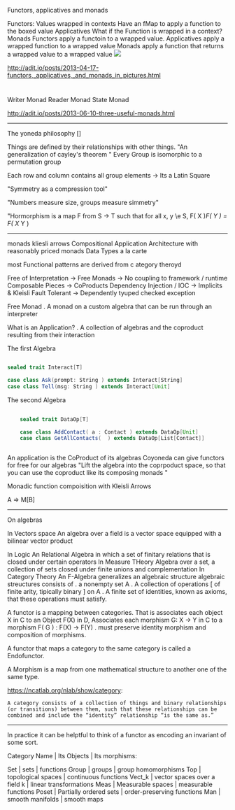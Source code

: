 Functors, applicatives and monads

Functors:
    Values wrapped in contexts
    Have an fMap to apply a function to the boxed value
Applicatives
    What if the Function is wrapped in a context?
Monads
    Functors apply a functoin to a wrapped value.
    Applicatives apply a wrapped function to a wrapped value
    Monads apply a function that returns a wrapped value to a wrapped value
    ![](2022-04-01-15-33-42.png)

<http://adit.io/posts/2013-04-17-functors,_applicatives,_and_monads_in_pictures.html>

#

Writer Monad
Reader Monad
State Monad

<http://adit.io/posts/2013-06-10-three-useful-monads.html>

___

The yoneda philosophy []

Things are defined by their relationships with other things.
"An generalization of cayley's theorem "
    Every Group is isomorphic to a permutation group

Each row and column contains all group elements -> Its a Latin Square

"Symmetry as a compression tool"

"Numbers measure size,  groups measure simmetry"

"Hormorphism is a map F from S -> T such that for all x, y \e S,
        F( X )*F( Y ) = F( X* Y )


___

monads
kliesli arrows
Compositional Application Architecture with reasonably priced monads
Data Types a la carte

most Functional patterns are derived from c ategory theroyd

Free of Interpretation  -> Free Monads
    -> No coupling to framework / runtime
Composable Pieces -> CoProducts
Dependency Injection / IOC -> Implicits & Kleisli
Fault Tolerant -> Dependently tyuped checked exception

Free Monad
    . A monad on a custom algebra that can be run through an interpreter

What is an Application?
    . A collection of algebras and the coproduct resulting from their interaction

The first Algebra

```scala

sealed trait Interact[T]

case class Ask(prompt: String ) extends Interact[String]
case class Tell(msg: String ) extends Interact[Unit]

```

The second Algebra

```scala
 
    sealed trait DataOp[T]

    case class AddContact( a : Contact ) extends DataOp[Unit]
    case class GetAllContacts(  ) extends DataOp[List[Contact]]



```

An application is the CoProduct of its algebras
Coyoneda can give functors for free for our algebras
    "Lift the algebra into the coprpoduct space, so that you can use the coproduct like its composing monads "

Monadic function compoisition with Kleisli Arrows

A => M[B]


___

On algebras

In Vectors space
    An algebra over a field is a vector space equipped with a bilinear vector product

In Logic
    An Relational Algebra in which a set of finitary relations that is closed under certain operators
In Measure THeory
    Algebra over a set, a collection of sets closed under finite unions and complementation
In Category Theory
    An F-Algebra generalizes an algebraic structure
        algebraic streuctures consists of
        . a nonempty set A
        . A collection of operations [ of finite arity, tipically binary ] on A
        . A finite set of identities, known as axioms, that these operations must satisfy.

A functor is a mapping between categories. That is    associates each object X in C to an Object F(X) in D,
    Associates each morphism G: X -> Y in C to a morphism F( G ) : F(X) -> F(Y)
        . must preserve identity morphism and composition of morphisms. 

A functor that maps a category to the same category is called a Endofunctor.

A Morphism is a map from one mathematical structure to another one of the same type.

<https://ncatlab.org/nlab/show/category>:

    A category consists of a collection of things and binary relationships (or transitions) between them, such that these relationships can be combined and include the “identity” relationship “is the same as.”


___

In practice it can be helptful to think of a functor as encoding an invariant of some sort.

Category Name | Its Objects | Its morphisms:

Set | sets | functions
Group | groups | group homomorphisms
Top | topological spaces | continuous functions
Vect_k | vector spaces over a field k | linear transformations
Meas | Measurable spaces | measurable functions
Poset | Partially ordered sets | order-preserving functions
Man | smooth manifolds | smooth maps
